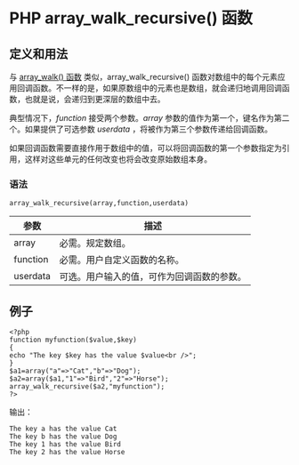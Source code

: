 # PHP array_walk_recursive() 函数



## 定义和用法

与 [array_walk() 函数](/php/func_array_walk.asp "PHP array_walk() 函数") 类似，array_walk_recursive() 函数对数组中的每个元素应用回调函数。不一样的是，如果原数组中的元素也是数组，就会递归地调用回调函数，也就是说，会递归到更深层的数组中去。

典型情况下，_function_ 接受两个参数。_array_ 参数的值作为第一个，键名作为第二个。如果提供了可选参数 _userdata_ ，将被作为第三个参数传递给回调函数。

如果回调函数需要直接作用于数组中的值，可以将回调函数的第一个参数指定为引用，这样对这些单元的任何改变也将会改变原始数组本身。

### 语法

```
array_walk_recursive(array,function,userdata)
```

| 参数 | 描述 |
| --- | --- |
| array | 必需。规定数组。 |
| function | 必需。用户自定义函数的名称。 |
| userdata | 可选。用户输入的值，可作为回调函数的参数。 |

## 例子

```
<?php
function myfunction($value,$key) 
{
echo "The key $key has the value $value<br />";
}
$a1=array("a"=>"Cat","b"=>"Dog");
$a2=array($a1,"1"=>"Bird","2"=>"Horse");
array_walk_recursive($a2,"myfunction");
?>
```

输出：

```
The key a has the value Cat
The key b has the value Dog
The key 1 has the value Bird
The key 2 has the value Horse
```




